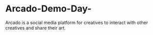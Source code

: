 # Arcado-Demo-Day-
Arcado is a social media platform for creatives to interact with other creatives and share their art.
